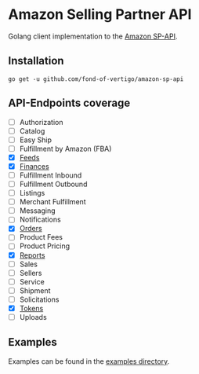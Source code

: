 # Amazon Selling Partner API

Golang client implementation to the [Amazon SP-API](https://developer-docs.amazon.com/sp-api/).

## Installation

```shell
go get -u github.com/fond-of-vertigo/amazon-sp-api
```

## API-Endpoints coverage

- [ ] Authorization
- [ ] Catalog
- [ ] Easy Ship
- [ ] Fulfillment by Amazon (FBA)
- [x] [Feeds](https://developer-docs.amazon.com/sp-api/docs/feeds-api-v2021-06-30-reference)
- [x] [Finances](https://developer-docs.amazon.com/sp-api/docs/finances-api-reference)
- [ ] Fulfillment Inbound
- [ ] Fulfillment Outbound
- [ ] Listings
- [ ] Merchant Fulfillment
- [ ] Messaging
- [ ] Notifications
- [x] [Orders](https://developer-docs.amazon.com/sp-api/docs/orders-api-v0-reference)
- [ ] Product Fees
- [ ] Product Pricing
- [x] [Reports](https://developer-docs.amazon.com/sp-api/docs/reports-api-v2021-06-30-reference)
- [ ] Sales
- [ ] Sellers
- [ ] Service
- [ ] Shipment
- [ ] Solicitations
- [x] [Tokens](https://developer-docs.amazon.com/sp-api/docs/tokens-api-v2021-03-01-reference)
- [ ] Uploads

## Examples

Examples can be found in
the [examples directory](examples).
